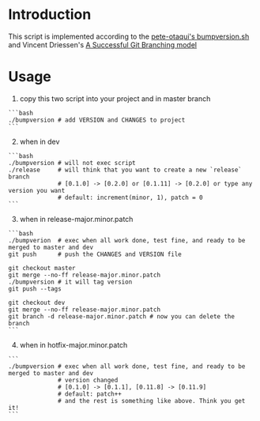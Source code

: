 # Introduction
 This script is implemented according to the [pete-otaqui's bumpversion.sh](https://gist.github.com/pete-otaqui/4188238 )
 and Vincent Driessen's [A Successful Git Branching model](http://nvie.com/posts/a-successful-git-branching-model/)
# Usage
  1. copy this two script into your project and in master branch

    ```bash
    ./bumpversion # add VERSION and CHANGES to project
    ```
  2. when in dev

    ```bash
    ./bumpversion # will not exec script
    ./release     # will think that you want to create a new `release` branch
                  # [0.1.0] -> [0.2.0] or [0.1.11] -> [0.2.0] or type any version you want
                  # default: increment(minor, 1), patch = 0
    ```
  3. when in release-major.minor.patch

    ```bash
    ./bumpverion  # exec when all work done, test fine, and ready to be merged to master and dev
    git push      # push the CHANGES and VERSION file

    git checkout master
    git merge --no-ff release-major.minor.patch
    ./bumpversion # it will tag version
    git push --tags

    git checkout dev
    git merge --no-ff release-major.minor.patch
    git branch -d release-major.minor.patch # now you can delete the branch
    ```
  4. when in hotfix-major.minor.patch
  
    ```
    ./bumpversion # exec when all work done, test fine, and ready to be merged to master and dev
                  # version changed
                  # [0.1.0] -> [0.1.1], [0.11.8] -> [0.11.9]
                  # default: patch++
                  # and the rest is something like above. Think you get it!
    ```
